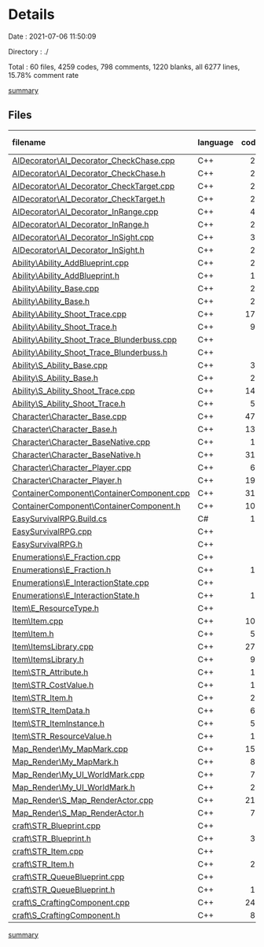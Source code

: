 # Details

Date : 2021-07-06 11:50:09

Directory : ./

Total : 60 files,  4259 codes, 798 comments, 1220 blanks, all 6277 lines, 15.78% comment rate

[summary](results.md)

## Files
| filename | language | code | comment | blank | total | comment rate |
| :--- | :--- | ---: | ---: | ---: | ---: | ---: |
| [AIDecorator\AI_Decorator_CheckChase.cpp](../AIDecorator\AI_Decorator_CheckChase.cpp) | C++ | 25 | 3 | 15 | 43 | 10.71% |
| [AIDecorator\AI_Decorator_CheckChase.h](../AIDecorator\AI_Decorator_CheckChase.h) | C++ | 27 | 4 | 5 | 36 | 12.90% |
| [AIDecorator\AI_Decorator_CheckTarget.cpp](../AIDecorator\AI_Decorator_CheckTarget.cpp) | C++ | 27 | 3 | 12 | 42 | 10.00% |
| [AIDecorator\AI_Decorator_CheckTarget.h](../AIDecorator\AI_Decorator_CheckTarget.h) | C++ | 25 | 4 | 6 | 35 | 13.79% |
| [AIDecorator\AI_Decorator_InRange.cpp](../AIDecorator\AI_Decorator_InRange.cpp) | C++ | 41 | 5 | 17 | 63 | 10.87% |
| [AIDecorator\AI_Decorator_InRange.h](../AIDecorator\AI_Decorator_InRange.h) | C++ | 23 | 4 | 6 | 33 | 14.81% |
| [AIDecorator\AI_Decorator_InSight.cpp](../AIDecorator\AI_Decorator_InSight.cpp) | C++ | 32 | 7 | 16 | 55 | 17.95% |
| [AIDecorator\AI_Decorator_InSight.h](../AIDecorator\AI_Decorator_InSight.h) | C++ | 23 | 4 | 6 | 33 | 14.81% |
| [Ability\Ability_AddBlueprint.cpp](../Ability\Ability_AddBlueprint.cpp) | C++ | 21 | 1 | 6 | 28 | 4.55% |
| [Ability\Ability_AddBlueprint.h](../Ability\Ability_AddBlueprint.h) | C++ | 19 | 4 | 6 | 29 | 17.39% |
| [Ability\Ability_Base.cpp](../Ability\Ability_Base.cpp) | C++ | 20 | 7 | 10 | 37 | 25.93% |
| [Ability\Ability_Base.h](../Ability\Ability_Base.h) | C++ | 23 | 5 | 8 | 36 | 17.86% |
| [Ability\Ability_Shoot_Trace.cpp](../Ability\Ability_Shoot_Trace.cpp) | C++ | 176 | 10 | 87 | 273 | 5.38% |
| [Ability\Ability_Shoot_Trace.h](../Ability\Ability_Shoot_Trace.h) | C++ | 97 | 4 | 26 | 127 | 3.96% |
| [Ability\Ability_Shoot_Trace_Blunderbuss.cpp](../Ability\Ability_Shoot_Trace_Blunderbuss.cpp) | C++ | 1 | 1 | 4 | 6 | 50.00% |
| [Ability\Ability_Shoot_Trace_Blunderbuss.h](../Ability\Ability_Shoot_Trace_Blunderbuss.h) | C++ | 9 | 4 | 5 | 18 | 30.77% |
| [Ability\S_Ability_Base.cpp](../Ability\S_Ability_Base.cpp) | C++ | 33 | 7 | 13 | 53 | 17.50% |
| [Ability\S_Ability_Base.h](../Ability\S_Ability_Base.h) | C++ | 23 | 4 | 10 | 37 | 14.81% |
| [Ability\S_Ability_Shoot_Trace.cpp](../Ability\S_Ability_Shoot_Trace.cpp) | C++ | 142 | 7 | 76 | 225 | 4.70% |
| [Ability\S_Ability_Shoot_Trace.h](../Ability\S_Ability_Shoot_Trace.h) | C++ | 56 | 6 | 15 | 77 | 9.68% |
| [Character\Character_Base.cpp](../Character\Character_Base.cpp) | C++ | 472 | 123 | 56 | 651 | 20.67% |
| [Character\Character_Base.h](../Character\Character_Base.h) | C++ | 133 | 41 | 37 | 211 | 23.56% |
| [Character\Character_BaseNative.cpp](../Character\Character_BaseNative.cpp) | C++ | 19 | 6 | 12 | 37 | 24.00% |
| [Character\Character_BaseNative.h](../Character\Character_BaseNative.h) | C++ | 316 | 55 | 35 | 406 | 14.82% |
| [Character\Character_Player.cpp](../Character\Character_Player.cpp) | C++ | 64 | 64 | 17 | 145 | 50.00% |
| [Character\Character_Player.h](../Character\Character_Player.h) | C++ | 194 | 156 | 14 | 364 | 44.57% |
| [ContainerComponent\ContainerComponent.cpp](../ContainerComponent\ContainerComponent.cpp) | C++ | 316 | 17 | 64 | 397 | 5.11% |
| [ContainerComponent\ContainerComponent.h](../ContainerComponent\ContainerComponent.h) | C++ | 101 | 19 | 37 | 157 | 15.83% |
| [EasySurvivalRPG.Build.cs](../EasySurvivalRPG.Build.cs) | C# | 10 | 6 | 8 | 24 | 37.50% |
| [EasySurvivalRPG.cpp](../EasySurvivalRPG.cpp) | C++ | 3 | 1 | 3 | 7 | 25.00% |
| [EasySurvivalRPG.h](../EasySurvivalRPG.h) | C++ | 2 | 1 | 4 | 7 | 33.33% |
| [Enumerations\E_Fraction.cpp](../Enumerations\E_Fraction.cpp) | C++ | 1 | 1 | 4 | 6 | 50.00% |
| [Enumerations\E_Fraction.h](../Enumerations\E_Fraction.h) | C++ | 11 | 4 | 4 | 19 | 26.67% |
| [Enumerations\E_InteractionState.cpp](../Enumerations\E_InteractionState.cpp) | C++ | 1 | 1 | 4 | 6 | 50.00% |
| [Enumerations\E_InteractionState.h](../Enumerations\E_InteractionState.h) | C++ | 18 | 4 | 4 | 26 | 18.18% |
| [Item\E_ResourceType.h](../Item\E_ResourceType.h) | C++ | 9 | 0 | 3 | 12 | 0.00% |
| [Item\Item.cpp](../Item\Item.cpp) | C++ | 103 | 7 | 21 | 131 | 6.36% |
| [Item\Item.h](../Item\Item.h) | C++ | 55 | 4 | 16 | 75 | 6.78% |
| [Item\ItemsLibrary.cpp](../Item\ItemsLibrary.cpp) | C++ | 274 | 3 | 49 | 326 | 1.08% |
| [Item\ItemsLibrary.h](../Item\ItemsLibrary.h) | C++ | 91 | 15 | 33 | 139 | 14.15% |
| [Item\STR_Attribute.h](../Item\STR_Attribute.h) | C++ | 15 | 0 | 4 | 19 | 0.00% |
| [Item\STR_CostValue.h](../Item\STR_CostValue.h) | C++ | 19 | 0 | 5 | 24 | 0.00% |
| [Item\STR_Item.h](../Item\STR_Item.h) | C++ | 21 | 0 | 4 | 25 | 0.00% |
| [Item\STR_ItemData.h](../Item\STR_ItemData.h) | C++ | 65 | 4 | 10 | 79 | 5.80% |
| [Item\STR_ItemInstance.h](../Item\STR_ItemInstance.h) | C++ | 57 | 5 | 14 | 76 | 8.06% |
| [Item\STR_ResourceValue.h](../Item\STR_ResourceValue.h) | C++ | 15 | 0 | 4 | 19 | 0.00% |
| [Map_Render\My_MapMark.cpp](../Map_Render\My_MapMark.cpp) | C++ | 155 | 10 | 62 | 227 | 6.06% |
| [Map_Render\My_MapMark.h](../Map_Render\My_MapMark.h) | C++ | 80 | 4 | 39 | 123 | 4.76% |
| [Map_Render\My_UI_WorldMark.cpp](../Map_Render\My_UI_WorldMark.cpp) | C++ | 79 | 15 | 29 | 123 | 15.96% |
| [Map_Render\My_UI_WorldMark.h](../Map_Render\My_UI_WorldMark.h) | C++ | 24 | 4 | 7 | 35 | 14.29% |
| [Map_Render\S_Map_RenderActor.cpp](../Map_Render\S_Map_RenderActor.cpp) | C++ | 214 | 52 | 79 | 345 | 19.55% |
| [Map_Render\S_Map_RenderActor.h](../Map_Render\S_Map_RenderActor.h) | C++ | 77 | 7 | 28 | 112 | 8.33% |
| [craft\STR_Blueprint.cpp](../craft\STR_Blueprint.cpp) | C++ | 1 | 1 | 4 | 6 | 50.00% |
| [craft\STR_Blueprint.h](../craft\STR_Blueprint.h) | C++ | 31 | 4 | 14 | 49 | 11.43% |
| [craft\STR_Item.cpp](../craft\STR_Item.cpp) | C++ | 1 | 1 | 4 | 6 | 50.00% |
| [craft\STR_Item.h](../craft\STR_Item.h) | C++ | 22 | 4 | 6 | 32 | 15.38% |
| [craft\STR_QueueBlueprint.cpp](../craft\STR_QueueBlueprint.cpp) | C++ | 1 | 1 | 4 | 6 | 50.00% |
| [craft\STR_QueueBlueprint.h](../craft\STR_QueueBlueprint.h) | C++ | 17 | 5 | 4 | 26 | 22.73% |
| [craft\S_CraftingComponent.cpp](../craft\S_CraftingComponent.cpp) | C++ | 246 | 52 | 90 | 388 | 17.45% |
| [craft\S_CraftingComponent.h](../craft\S_CraftingComponent.h) | C++ | 83 | 7 | 35 | 125 | 7.78% |

[summary](results.md)